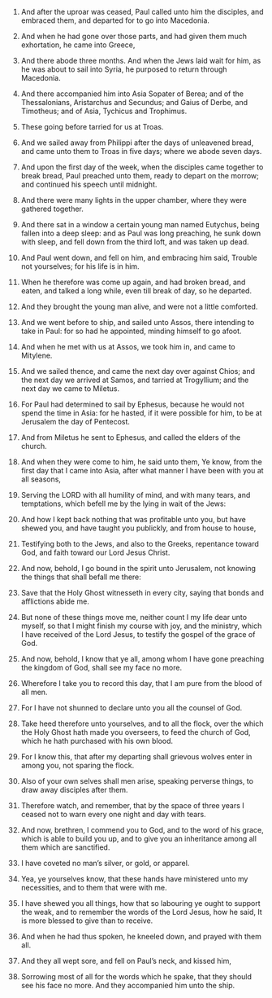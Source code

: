 1. And after the uproar was ceased, Paul called unto him the
disciples, and embraced them, and departed for to go into Macedonia.

2. And when he had gone over those parts, and had given them much
exhortation, he came into Greece,

3. And there abode three months.
And when the Jews laid wait for him, as he was about to sail into
Syria, he purposed to return through Macedonia.

4. And there accompanied him into Asia Sopater of Berea; and of the
Thessalonians, Aristarchus and Secundus; and Gaius of Derbe, and
Timotheus; and of Asia, Tychicus and Trophimus.

5. These going before tarried for us at Troas.

6. And we sailed away from Philippi after the days of unleavened
bread, and came unto them to Troas in five days; where we abode seven
days.

7. And upon the first day of the week, when the disciples came
together to break bread, Paul preached unto them, ready to depart on
the morrow; and continued his speech until midnight.

8. And there were many lights in the upper chamber, where they were
gathered together.

9. And there sat in a window a certain young man named Eutychus,
being fallen into a deep sleep: and as Paul was long preaching, he
sunk down with sleep, and fell down from the third loft, and was taken
up dead.

10. And Paul went down, and fell on him, and embracing him said,
Trouble not yourselves; for his life is in him.

11. When he therefore was come up again, and had broken bread, and
eaten, and talked a long while, even till break of day, so he
departed.

12. And they brought the young man alive, and were not a little
comforted.

13. And we went before to ship, and sailed unto Assos, there
intending to take in Paul: for so had he appointed, minding himself to
go afoot.

14. And when he met with us at Assos, we took him in, and came to
Mitylene.

15. And we sailed thence, and came the next day over against Chios;
and the next day we arrived at Samos, and tarried at Trogyllium; and
the next day we came to Miletus.

16. For Paul had determined to sail by Ephesus, because he would not
spend the time in Asia: for he hasted, if it were possible for him, to
be at Jerusalem the day of Pentecost.

17. And from Miletus he sent to Ephesus, and called the elders of
the church.

18. And when they were come to him, he said unto them, Ye know, from
the first day that I came into Asia, after what manner I have been
with you at all seasons,

19. Serving the LORD with all humility of
mind, and with many tears, and temptations, which befell me by the
lying in wait of the Jews:

20. And how I kept back nothing that was
profitable unto you, but have shewed you, and have taught you
publickly, and from house to house,

21. Testifying both to the Jews,
and also to the Greeks, repentance toward God, and faith toward our
Lord Jesus Christ.

22. And now, behold, I go bound in the spirit unto Jerusalem, not
knowing the things that shall befall me there:

23. Save that the
Holy Ghost witnesseth in every city, saying that bonds and afflictions
abide me.

24. But none of these things move me, neither count I my life dear
unto myself, so that I might finish my course with joy, and the
ministry, which I have received of the Lord Jesus, to testify the
gospel of the grace of God.

25. And now, behold, I know that ye all, among whom I have gone
preaching the kingdom of God, shall see my face no more.

26. Wherefore I take you to record this day, that I am pure from the
blood of all men.

27. For I have not shunned to declare unto you all the counsel of
God.

28. Take heed therefore unto yourselves, and to all the flock, over
the which the Holy Ghost hath made you overseers, to feed the church
of God, which he hath purchased with his own blood.

29. For I know this, that after my departing shall grievous wolves
enter in among you, not sparing the flock.

30. Also of your own selves shall men arise, speaking perverse
things, to draw away disciples after them.

31. Therefore watch, and remember, that by the space of three years
I ceased not to warn every one night and day with tears.

32. And now, brethren, I commend you to God, and to the word of his
grace, which is able to build you up, and to give you an inheritance
among all them which are sanctified.

33. I have coveted no man’s silver, or gold, or apparel.

34. Yea, ye yourselves know, that these hands have ministered unto
my necessities, and to them that were with me.

35. I have shewed you all things, how that so labouring ye ought to
support the weak, and to remember the words of the Lord Jesus, how he
said, It is more blessed to give than to receive.

36. And when he had thus spoken, he kneeled down, and prayed with
them all.

37. And they all wept sore, and fell on Paul’s neck, and kissed him,

38. Sorrowing most of all for the words which he spake, that they
should see his face no more. And they accompanied him unto the ship.